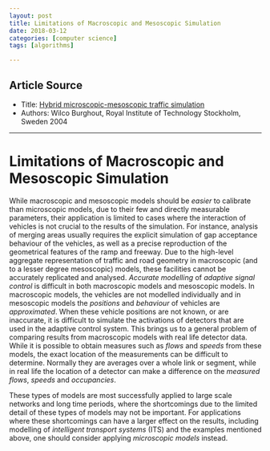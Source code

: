 ```yaml
---
layout: post
title: Limitations of Macroscopic and Mesoscopic Simulation
date: 2018-03-12
categories: [computer science]
tags: [algorithms]

---
```


## Article Source
* Title: [Hybrid microscopic-mesoscopic traffic simulation](https://www.kth.se/polopoly_fs/1.742065!/hybrid%20mesoscopic.pdf)
* Authors: Wilco Burghout, Royal Institute of Technology Stockholm, Sweden 2004

---

# Limitations of Macroscopic and Mesoscopic Simulation

While macroscopic and mesoscopic models should be *easier* to calibrate than microscopic models, due to their few and directly measurable parameters, their application is limited to cases where the interaction of vehicles is not crucial to the results of the simulation. For instance, analysis of merging areas usually requires the explicit simulation of gap acceptance behaviour of the vehicles, as well as a precise reproduction of the geometrical features of the ramp and freeway. Due to the high-level aggregate representation of traffic and road geometry in macroscopic (and to a lesser degree mesoscopic) models, these facilities cannot be accurately replicated and analysed. *Accurate modelling* of *adaptive signal control* is difficult in both macroscopic models and mesoscopic models. In macroscopic models, the vehicles are not modelled individually and in mesoscopic models the *positions* and *behaviour* of vehicles are *approximated*. When these vehicle positions are not known, or are inaccurate, it is difficult to simulate the activations of detectors that are used in the adaptive control system. This brings us to a general problem of comparing results from macroscopic models with real life detector data. While it is possible to obtain measures such as *flows* and *speeds* from these models, the exact location of the measurements can be difficult to determine. Normally they are averages over a whole link or segment, while in real life the location of a detector can make a difference on the *measured flows*, *speeds* and *occupancies*.

These types of models are most successfully applied to large scale networks and long time periods, where the shortcomings due to the limited detail of these types of models may not be important. For applications where these shortcomings can have a larger effect on the results, including modelling of *intelligent transport systems* (ITS) and the examples mentioned above, one should consider applying *microscopic models* instead.